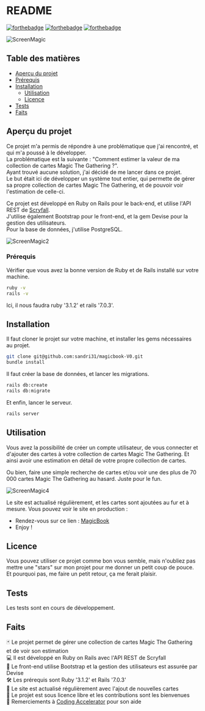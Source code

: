 # README
[![forthebadge](https://forthebadge.com/images/badges/made-with-ruby.svg)](https://forthebadge.com)
[![forthebadge](https://forthebadge.com/images/badges/open-source.svg)](https://forthebadge.com)
[![forthebadge](https://forthebadge.com/images/badges/built-with-love.svg)](https://forthebadge.com)

![ScreenMagic](https://user-images.githubusercontent.com/85675011/198518511-894576e4-4b1e-43e4-938c-3099b2c7507c.png)

## Table des matières

- [Aperçu du projet](#aperçu-du-projet)
- [Prérequis](#prérequis)
- [Installation](#installation)
  - [Utilisation](#utilisation)
  - [Licence](#licence)
- [Tests](#tests)
- [Faits](#faits)

## Aperçu du projet

Ce projet m'a permis de répondre à une problématique que j'ai rencontré, et qui m'a poussé à le développer.  
La problématique est la suivante : "Comment estimer la valeur de ma collection de cartes Magic The Gathering ?".  
Ayant trouvé aucune solution, j'ai décidé de me lancer dans ce projet.  
Le but était ici de développer un système tout entier, qui permette de gérer sa propre collection de cartes Magic The Gathering, et de pouvoir voir l'estimation de celle-ci.

Ce projet est développé en Ruby on Rails pour le back-end, et utilise l'API REST de [Scryfall](https://scryfall.com/).  
J'utilise également Bootstrap pour le front-end, et la gem Devise pour la gestion des utilisateurs.  
Pour la base de données, j'utilise PostgreSQL.

![ScreenMagic2](https://user-images.githubusercontent.com/85675011/198518404-3ec8a18e-a9c3-4805-8c62-c987d0e0cfa9.png)

### Prérequis
Vérifier que vous avez la bonne version de Ruby et de Rails installé sur votre machine.

```bash
ruby -v
rails -v
```
Ici, il nous faudra ruby '3.1.2' et rails '7.0.3'.

## Installation
Il faut cloner le projet sur votre machine,
et installer les gems nécessaires au projet.

```bash
git clone git@github.com:sandri31/magicbook-V0.git
bundle install
```

Il faut créer la base de données, et lancer les migrations.

```bash
rails db:create
rails db:migrate
```

Et enfin, lancer le serveur.

```bash
rails server
```

## Utilisation

Vous avez la possibilité de créer un compte utilisateur, de vous connecter et d'ajouter des cartes à votre collection de cartes Magic The Gathering.
Et ainsi avoir une estimation en détail de votre propre collection de cartes.

Ou bien, faire une simple recherche de cartes et/ou voir une des plus de 70 000 cartes Magic The Gathering au hasard. Juste pour le fun.

![ScreenMagic4](https://user-images.githubusercontent.com/85675011/198519157-d78cfd39-bd73-4d9f-b45c-4b1c5a988d86.png)

Le site est actualisé régulièrement, et les cartes sont ajoutées au fur et à mesure.
Vous pouvez voir le site en production :
  - Rendez-vous sur ce lien : [MagicBook](https://www.repairemagic.fr/)
  - Enjoy !

## Licence

Vous pouvez utiliser ce projet comme bon vous semble, mais n'oubliez pas mettre une "stars" sur mon projet pour me donner un petit coup de pouce.
Et pourquoi pas, me faire un petit retour, ça me ferait plaisir.

## Tests

Les tests sont en cours de développement.

## Faits

🃏 Le projet permet de gérer une collection de cartes Magic The Gathering et de voir son estimation  
💻 Il est développé en Ruby on Rails avec l'API REST de Scryfall  
🎨 Le front-end utilise Bootstrap et la gestion des utilisateurs est assurée par Devise  
🛠️ Les prérequis sont Ruby '3.1.2' et Rails '7.0.3'  
🚀 Le site est actualisé régulièrement avec l'ajout de nouvelles cartes  
📝 Le projet est sous licence libre et les contributions sont les bienvenues  
🙏 Remerciements à [Coding Accelerator](https://joincodingnow.com/) pour son aide  
